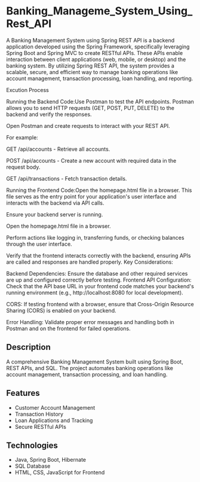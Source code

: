 # Banking_Manageme_System_Using_Rest_API


A Banking Management System using Spring REST API is a backend application developed using the Spring Framework, specifically leveraging Spring Boot and Spring MVC to create RESTful APIs. These APIs enable interaction between client applications (web, mobile, or desktop) and the banking system. By utilizing Spring REST API, the system provides a scalable, secure, and efficient way to manage banking operations like account management, transaction processing, loan handling, and reporting.

Excution Process

Running the Backend Code:Use Postman to test the API endpoints. Postman allows you to send HTTP requests (GET, POST, PUT, DELETE) to the backend and verify the responses.

Open Postman and create requests to interact with your REST API.

For example:

GET /api/accounts - Retrieve all accounts.

POST /api/accounts - Create a new account with required data in the request body.

GET /api/transactions - Fetch transaction details.

Running the Frontend Code:Open the homepage.html file in a browser. This file serves as the entry point for your application's user interface and interacts with the backend via API calls.

Ensure your backend server is running.

Open the homepage.html file in a browser.

Perform actions like logging in, transferring funds, or checking balances through the user interface.

Verify that the frontend interacts correctly with the backend, ensuring APIs are called and responses are handled properly.
Key Considerations:

Backend Dependencies: Ensure the database and other required services are up and configured correctly before testing.
Frontend API Configuration: Check that the API base URL in your frontend code matches your backend's running environment (e.g., http://localhost:8080 for local development).

CORS: If testing frontend with a browser, ensure that Cross-Origin Resource Sharing (CORS) is enabled on your backend.

Error Handling: Validate proper error messages and handling both in Postman and on the frontend for failed operations.

## Description
A comprehensive Banking Management System built using Spring Boot, REST APIs, and SQL. The project automates banking operations like account management, transaction processing, and loan handling.

## Features
- Customer Account Management
- Transaction History
- Loan Applications and Tracking
- Secure RESTful APIs

## Technologies
- Java, Spring Boot, Hibernate
- SQL Database
- HTML, CSS, JavaScript for Frontend
